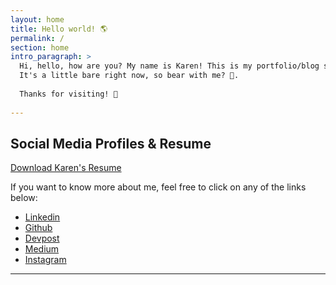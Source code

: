 ```yaml
---
layout: home
title: Hello world! 🌎
permalink: /
section: home
intro_paragraph: >
  Hi, hello, how are you? My name is Karen! This is my portfolio/blog site. 
  It's a little bare right now, so bear with me? 🐻.
 
  Thanks for visiting! 🙂
  
---
```

Social Media Profiles & Resume
---
[Download Karen's Resume](https://docs.google.com/document/d/1sdZFhna8B0hfLdqhzBJHVJMg_XILxG8Iz0MSVzGBhOQ/edit?usp=sharing)

 If you want to know more about me, feel free to click on any of the links below:
 
  - [Linkedin](https://www.linkedin.com/in/kberba/)
  - [Github](https://github.com/kberba)
  - [Devpost](https://devpost.com/kberba)
  - [Medium](https://medium.com/@scientificnerd)
  - [Instagram](https://www.instagram.com/berbski/)
  
---
